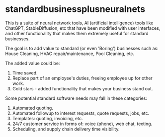 # standardbusinessplusneuralnets

This is a suite of neural network tools, AI (artificial intelligence) tools like ChatGPT, StableDiffusion, etc that have been modified with user interfaces, and other functionality that makes them extremely useful for standard businesses.

The goal is to add value to standard (or even 'Boring') businesses such as: House Cleaning, HVAC repair/maintenance, Pool Cleaning, etc.

The added value could be:
1. Time saved.
2. Replace part of an employee's duties, freeing employee up for other work.
3. Gold stars - added functionality that makes your business stand out.

Some potential standard software needs may fall in these categories:
1. Automated quoting.
2. Automated followup to interest requests, quote requests, jobs, etc.
3. Templates: quoting, invoicing, etc.
4. 24/7 customer service in forms of: voice (phone), web chat, texting.
5. Scheduling, and supply chain delivery time visibility.
